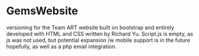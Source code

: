 # GemsWebsite

versioning for the Team ART website 
built on bootstrap and entirely developed with HTML and CSS written by Richard Yu.
Script.js is empty, as js was not used, but potential expansion /w mobile support is in the future hopefully, as well as a php email integration.

